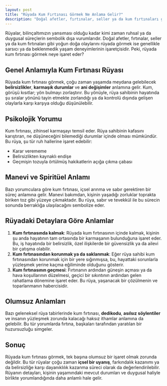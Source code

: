 ```yaml
---
layout: post
title: "Rüyada Kum Fırtınası Görmek Ne Anlama Gelir?"
description: "Doğal afetler, fırtınalar, seller ya da kum fırtınaları gibi yoğun doğa olaylarını rüyada görmek ise genellikle sarsıcı ya da beklenmedik yaşam deneyimlerinin işaretçisidir."
---
```


Rüyalar, bilinçaltımızın yansıması olduğu kadar kimi zaman ruhsal ya da duygusal süreçlerin sembolik dışa vurumlarıdır. Doğal afetler, fırtınalar, seller ya da kum fırtınaları gibi yoğun doğa olaylarını rüyada görmek ise genellikle sarsıcı ya da beklenmedik yaşam deneyimlerinin işaretçisidir. Peki, rüyada kum fırtınası görmek neye işaret eder?

## Genel Anlamıyla Kum Fırtınası Rüyası

Rüyada kum fırtınası görmek, çoğu zaman yaşamda meydana gelebilecek **belirsizlikler**, **karmaşık durumlar** ve **ani değişimler** anlamına gelir. Kum, görüşü kısıtlar; yön bulmayı zorlaştırır. Bu yönüyle, rüya sahibinin hayatında şu sıralar yönünü tayin etmekte zorlandığı ya da kontrolü dışında gelişen olaylarla karşı karşıya olduğu düşünülebilir.

## Psikolojik Yorumu

Kum fırtınası, zihinsel karmaşayı temsil eder. Rüya sahibinin kafasını karıştıran, ne düşüneceğini bilemediği durumlar içinde olması mümkündür. Bu rüya, şu tür ruh hallerine işaret edebilir:

- Karar verememe
- Belirsizlikten kaynaklı endişe
- Geçmişin tozuyla örtülmüş hakikatlerin açığa çıkma çabası

## Manevi ve Spiritüel Anlamı

Bazı yorumculara göre kum fırtınası, içsel arınma ve sabır gerektiren bir süreç anlamına gelir. Manevi bakımdan, kişinin yaşadığı zorluklar toprakta biriken toz gibi yüzeye çıkmaktadır. Bu rüya, sabır ve tevekkül ile bu sürecin sonunda berraklığa ulaşılacağını sembolize eder.

## Rüyadaki Detaylara Göre Anlamlar

1. **Kum fırtınasında kalmak**: Rüyada kum fırtınasının içinde kalmak, kişinin şu anda hayatının tam ortasında bir karmaşanın bulunduğuna işaret eder. Bu, iş hayatında bir belirsizlik, özel ilişkilerde bir güvensizlik ya da ailevi bir çatışma olabilir.
2. **Kum fırtınasından korunmak ya da saklanmak**: Eğer rüya sahibi kum fırtınasından korunmak için bir yere sığınmışsa, bu, hayattaki sorunlarla yüzleşmek yerine kaçma eğiliminde olduğunu gösterir.
3. **Kum fırtınasının geçmesi**: Fırtınanın ardından güneşin açması ya da hava koşullarının düzelmesi, geçici bir sıkıntının ardından gelen rahatlama dönemine işaret eder. Bu rüya, yaşanacak bir çözülmenin ve toparlanmanın habercisidir.

## Olumsuz Anlamları

Bazı geleneksel rüya tabirlerinde kum fırtınası, **dedikodu**, **asılsız söylentiler** ve insanın yüzleşmek zorunda kalacağı haksız ithamlar anlamına da gelebilir. Bu tür yorumlarda fırtına, başkaları tarafından yaratılan bir huzursuzluğu simgeler.

## Sonuç

Rüyada kum fırtınası görmek, tek başına olumsuz bir işaret olmak zorunda değildir. Bu tür rüyalar çoğu zaman **içsel bir uyanış**, farkındalık kazanımı ya da belirsizliğe karşı dayanıklılık kazanma süreci olarak da değerlendirilebilir. Rüyanın detayları, kişinin yaşamındaki mevcut durumları ve duygusal haliyle birlikte yorumlandığında daha anlamlı hale gelir.